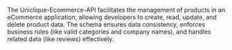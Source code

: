 The Uniclique-Ecommerce-API facilitates the management of products in an eCommerce application, allowing developers to create, read, update, and delete product data. The schema ensures data consistency, enforces business rules (like valid categories and company names), and handles related data (like reviews) effectively.